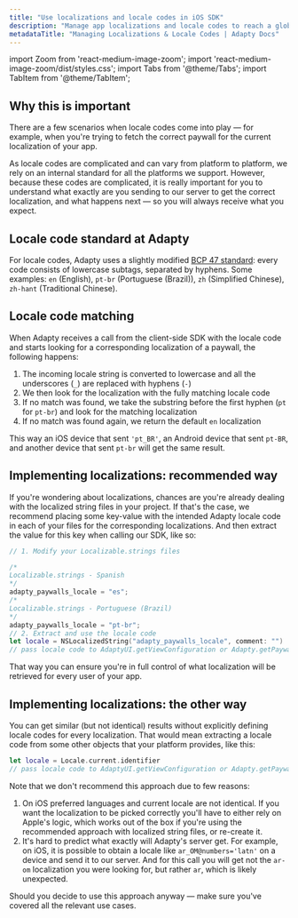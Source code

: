 ```yaml
---
title: "Use localizations and locale codes in iOS SDK"
description: "Manage app localizations and locale codes to reach a global audience in your iOS app."
metadataTitle: "Managing Localizations & Locale Codes | Adapty Docs"
---
```


import Zoom from 'react-medium-image-zoom';
import 'react-medium-image-zoom/dist/styles.css';
import Tabs from '@theme/Tabs';
import TabItem from '@theme/TabItem'; 

## Why this is important

There are a few scenarios when locale codes come into play — for example, when you're trying to fetch the correct paywall for the current localization of your app.

As locale codes are complicated and can vary from platform to platform, we rely on an internal standard for all the platforms we support. However, because these codes are complicated, it is really important for you to understand what exactly are you sending to our server to get the correct localization, and what happens next — so you will always receive what you expect.

## Locale code standard at Adapty

For locale codes, Adapty uses a slightly modified [BCP 47 standard](https://en.wikipedia.org/wiki/IETF_language_tag): every code consists of lowercase subtags, separated by hyphens. Some examples: `en` (English), `pt-br` (Portuguese (Brazil)), `zh` (Simplified Chinese), `zh-hant` (Traditional Chinese).

## Locale code matching

When Adapty receives a call from the client-side SDK with the locale code and starts looking for a corresponding localization of a paywall, the following happens:

1. The incoming locale string is converted to lowercase and all the underscores (`_`) are replaced with hyphens (`-`)
2. We then look for the localization with the fully matching locale code
3. If no match was found, we take the substring before the first hyphen (`pt` for `pt-br`) and look for the matching localization
4. If no match was found again, we return the default `en` localization

This way an iOS device that sent `'pt_BR'`, an Android device that sent `pt-BR`, and another device that sent `pt-br` will get the same result.

## Implementing localizations: recommended way

If you're wondering about localizations, chances are you're already dealing with the localized string files in your project. If that's the case, we recommend placing some key-value with the intended Adapty locale code in each of your files for the corresponding localizations. And then extract the value for this key when calling our SDK, like so:

```swift showLineNumbers
// 1. Modify your Localizable.strings files

/*
Localizable.strings - Spanish
*/
adapty_paywalls_locale = "es";
/*
Localizable.strings - Portuguese (Brazil)
*/
adapty_paywalls_locale = "pt-br";
// 2. Extract and use the locale code
let locale = NSLocalizedString("adapty_paywalls_locale", comment: "")
// pass locale code to AdaptyUI.getViewConfiguration or Adapty.getPaywall method
```

That way you can ensure you're in full control of what localization will be retrieved for every user of your app.

## Implementing localizations: the other way

You can get similar (but not identical) results without explicitly defining locale codes for every localization. That would mean extracting a locale code from some other objects that your platform provides, like this:

```swift showLineNumbers
let locale = Locale.current.identifier
// pass locale code to AdaptyUI.getViewConfiguration or Adapty.getPaywall method
```

Note that we don't recommend this approach due to few reasons:

1. On iOS preferred languages and current locale are not identical. If you want the localization to be picked correctly you'll have to either rely on Apple's logic, which works out of the box if you're using the recommended approach with localized string files, or re-create it.
2. It's hard to predict what exactly will Adapty's server get. For example, on iOS, it is possible to obtain a locale like `ar_OM@numbers='latn'` on a device and send it to our server. And for this call you will get not the `ar-om` localization you were looking for, but rather `ar`, which is likely unexpected.

Should you decide to use this approach anyway — make sure you've covered all the relevant use cases.